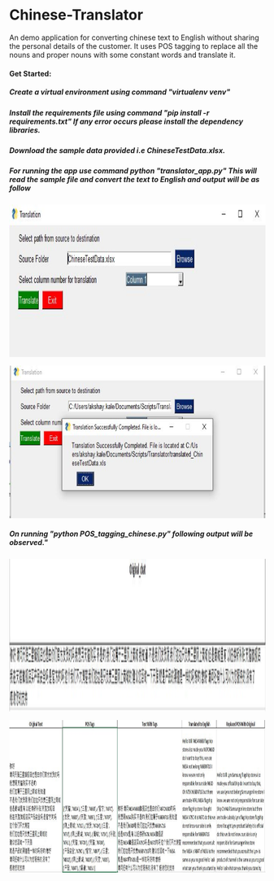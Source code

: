# Chinese-Translator
An demo application for converting chinese text to English without sharing the personal details of the customer. It uses POS tagging to replace all the nouns and proper nouns with some constant words and translate it.
<h4>Get Started:</h4>
<p><h5>Create a virtual environment using command "virtualenv venv"</h5></p>
<p><h5>Install the requirements file using command "pip install -r requirements.txt" If any error occurs please install the dependency libraries.</h5></p>
<p><h5>Download the sample data provided i.e ChineseTestData.xlsx.</h5></p>
<p><h5>For running the app use command python "translator_app.py" This will read the sample file and convert the text to English and output will be as follow </h5></p>
<p align="center">
  <img src="https://github.com/akshukala/Chinese-Translator/blob/master/UI_input.JPG?raw=true"  height="300" title="Input UI"> 
</p>
<p align="center">
  <img src="https://github.com/akshukala/Chinese-Translator/blob/master/UI_output.JPG?raw=true"  height="300" title="Output"> 
</p>
<p><h5>On running "python POS_tagging_chinese.py" following output will be observed."</h5></p>
<p align="center">
  <img src="https://github.com/akshukala/Chinese-Translator/blob/master/SampleInput.JPG?raw=true"  height="300" title="Sample Text"> 
</p>
<p align="center">
  <img src="https://github.com/akshukala/Chinese-Translator/blob/master/SampleOutput.JPG?raw=true"  height="300" title="Output"> 
</p>
